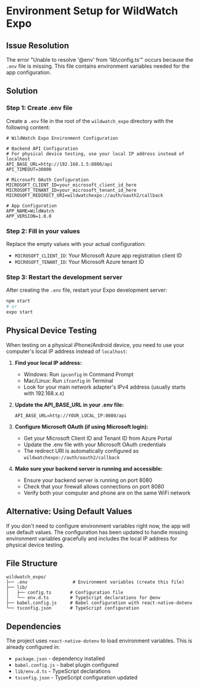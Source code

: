 # Environment Setup for WildWatch Expo

## Issue Resolution

The error "Unable to resolve '@env' from 'lib\config.ts'" occurs because the `.env` file is missing. This file contains environment variables needed for the app configuration.

## Solution

### Step 1: Create .env file

Create a `.env` file in the root of the `wildwatch_expo` directory with the following content:

```env
# WildWatch Expo Environment Configuration

# Backend API Configuration
# For physical device testing, use your local IP address instead of localhost
API_BASE_URL=http://192.168.1.5:8080/api
API_TIMEOUT=30000

# Microsoft OAuth Configuration
MICROSOFT_CLIENT_ID=your_microsoft_client_id_here
MICROSOFT_TENANT_ID=your_microsoft_tenant_id_here
MICROSOFT_REDIRECT_URI=wildwatchexpo://auth/oauth2/callback

# App Configuration
APP_NAME=WildWatch
APP_VERSION=1.0.0
```

### Step 2: Fill in your values

Replace the empty values with your actual configuration:

- `MICROSOFT_CLIENT_ID`: Your Microsoft Azure app registration client ID
- `MICROSOFT_TENANT_ID`: Your Microsoft Azure tenant ID

### Step 3: Restart the development server

After creating the `.env` file, restart your Expo development server:

```bash
npm start
# or
expo start
```

## Physical Device Testing

When testing on a physical iPhone/Android device, you need to use your computer's local IP address instead of `localhost`:

1. **Find your local IP address:**
   - Windows: Run `ipconfig` in Command Prompt
   - Mac/Linux: Run `ifconfig` in Terminal
   - Look for your main network adapter's IPv4 address (usually starts with 192.168.x.x)

2. **Update the API_BASE_URL in your .env file:**
   ```env
   API_BASE_URL=http://YOUR_LOCAL_IP:8080/api
   ```

3. **Configure Microsoft OAuth (if using Microsoft login):**
   - Get your Microsoft Client ID and Tenant ID from Azure Portal
   - Update the .env file with your Microsoft OAuth credentials
   - The redirect URI is automatically configured as `wildwatchexpo://auth/oauth2/callback`

4. **Make sure your backend server is running and accessible:**
   - Ensure your backend server is running on port 8080
   - Check that your firewall allows connections on port 8080
   - Verify both your computer and phone are on the same WiFi network

## Alternative: Using Default Values

If you don't need to configure environment variables right now, the app will use default values. The configuration has been updated to handle missing environment variables gracefully and includes the local IP address for physical device testing.

## File Structure

```
wildwatch_expo/
├── .env                 # Environment variables (create this file)
├── lib/
│   ├── config.ts       # Configuration file
│   └── env.d.ts        # TypeScript declarations for @env
├── babel.config.js     # Babel configuration with react-native-dotenv
└── tsconfig.json       # TypeScript configuration
```

## Dependencies

The project uses `react-native-dotenv` to load environment variables. This is already configured in:

- `package.json` - dependency installed
- `babel.config.js` - babel plugin configured
- `lib/env.d.ts` - TypeScript declarations
- `tsconfig.json` - TypeScript configuration updated